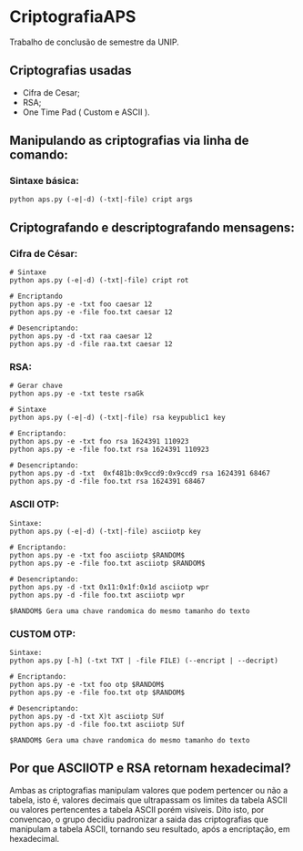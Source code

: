# CriptografiaAPS
Trabalho de conclusão de semestre da UNIP.

## Criptografias usadas
- Cifra de Cesar;
- RSA;
- One Time Pad ( Custom e ASCII ).

## Manipulando as criptografias via linha de comando:
### Sintaxe básica:
```
python aps.py (-e|-d) (-txt|-file) cript args
```

## Criptografando e descriptografando mensagens:
### Cifra de César:
```
# Sintaxe
python aps.py (-e|-d) (-txt|-file) cript rot

# Encriptando
python aps.py -e -txt foo caesar 12
python aps.py -e -file foo.txt caesar 12

# Desencriptando:
python aps.py -d -txt raa caesar 12
python aps.py -d -file raa.txt caesar 12
```

### RSA:
```
# Gerar chave
python aps.py -e -txt teste rsaGk

# Sintaxe
python aps.py (-e|-d) (-txt|-file) rsa keypublic1 key

# Encriptando:
python aps.py -e -txt foo rsa 1624391 110923
python aps.py -e -file foo.txt rsa 1624391 110923

# Desencriptando:
python aps.py -d -txt  0xf481b:0x9ccd9:0x9ccd9 rsa 1624391 68467
python aps.py -d -file foo.txt rsa 1624391 68467
```

### ASCII OTP:
```
Sintaxe:
python aps.py (-e|-d) (-txt|-file) asciiotp key

# Encriptando:
python aps.py -e -txt foo asciiotp $RANDOM$
python aps.py -e -file foo.txt asciiotp $RANDOM$

# Desencriptando:
python aps.py -d -txt 0x11:0x1f:0x1d asciiotp wpr
python aps.py -d -file foo.txt asciiotp wpr

$RANDOM$ Gera uma chave randomica do mesmo tamanho do texto
```

### CUSTOM OTP:
```
Sintaxe:
python aps.py [-h] (-txt TXT | -file FILE) (--encript | --decript)

# Encriptando:
python aps.py -e -txt foo otp $RANDOM$
python aps.py -e -file foo.txt otp $RANDOM$

# Desencriptando:
python aps.py -d -txt X)t asciiotp SUf
python aps.py -d -file foo.txt asciiotp SUf

$RANDOM$ Gera uma chave randomica do mesmo tamanho do texto
```

## Por que ASCIIOTP e RSA retornam hexadecimal?
Ambas as criptografias manipulam valores que podem pertencer ou não a tabela,
isto é, valores decimais que ultrapassam os limites da tabela ASCII ou valores
pertencentes a tabela ASCII porém visiveis. Dito isto, por 
convencao, o grupo decidiu padronizar a saida das criptografias que manipulam 
a tabela ASCII, tornando seu resultado, após a encriptação, em hexadecimal.




